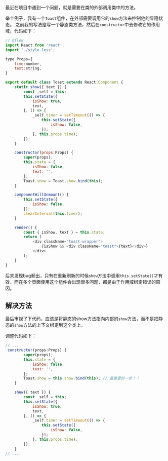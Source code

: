 最近在项目中遇到一个问题，就是需要在类的外部调用类中的方法。

举个例子，我有一个`Toast`组件，在外部需要调用它的`show`方法来控制他的显隐状态。
之前我的写法是写一个静态类方法，然后在`constructor`中去修改它的作用域，代码如下：
```js
// @flow
import React from 'react';
import './style.less';

type Props={
    time:number,
    text:string,
}

export default class Toast extends React.Component {
    static show({ text }) {
        const _self = this;
        this.setState({
            isShow: true,
            text,
        }, () => {
            _self.timer = setTimeout(() => {
                this.setState({
                    isShow: false,
                });
            }, this.props.time);
        });
    }

    constructor(props:Props) {
        super(props);
        this.state = {
            isShow: false,
            text: '',
        };
        Toast.show = Toast.show.bind(this);
    }

    componentWillUnmount() {
        this.setState({
            isShow: false,
        });
        clearInterval(this.timer);
    }

    render() {
        const { isShow, text } = this.state;
        return (
            <div className="toast-wrapper">
                {isShow && <div className="toast">{text}</div>}
            </div>
        );
    }
}
```
后来发现bug频出，只有在重新刷新的时候`show`方法中调用`this.setState()`才有效，而在多个页面使用这个组件会出现很多问题，都是由于作用域绑定错误的原因。
## 解决方法
最后审视了下代码，应该是将静态的show方法指向内部的`show`方法，而不是把静态的`show`方法的上下文绑定到这个类上。

调整代码如下：
```js
// ...
 constructor(props:Props) {
        super(props);
        this.state = {
            isShow: false,
            text: '',
        };
        Toast.show = this.show.bind(this); // 最重要的一步！！
    }

    show({ text }) {
        const _self = this;
        this.setState({
            isShow: true,
            text,
        }, () => {
            _self.timer = setTimeout(() => {
                this.setState({
                    isShow: false,
                });
            }, this.props.time);
        });
    }
// ....
```